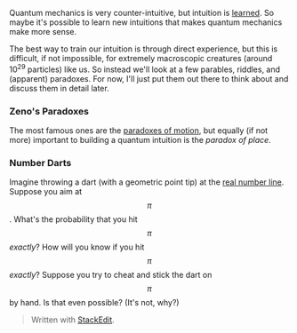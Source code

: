 Quantum mechanics is very counter-intuitive, but intuition is [learned](https://www.psychologytoday.com/us/basics/intuition). So maybe it's possible to learn new intuitions that makes quantum mechanics make more sense. 

The best way to train our intuition is through direct experience, but this is difficult, if not impossible, for extremely macroscopic creatures (around 10<sup>29</sup> particles) like us. So instead we'll look at a few parables, riddles, and (apparent) paradoxes. For now, I'll just put them out there to think about and discuss them in detail later.

### Zeno's Paradoxes
The most famous ones are the [paradoxes of motion](https://en.wikipedia.org/wiki/Zeno%27s_paradoxes#Paradoxes_of_motion), but equally (if not more) important to building a quantum intuition is the *paradox of place*.

### Number Darts
Imagine throwing a dart (with a geometric point tip) at the [real number line](https://en.wikipedia.org/wiki/Real_line). Suppose you aim at $$\pi$$. What's the probability that you hit $$\pi$$ *exactly*? How will you know if you hit $$\pi$$ *exactly*? Suppose you try to cheat and stick the dart on $$\pi$$ by hand. Is that even possible? (It's not, why?)

> Written with [StackEdit](https://stackedit.io/).
<!--stackedit_data:
eyJoaXN0b3J5IjpbMjE0MzI1NzYzOSwxNDU2MDk4NDg4LC05MD
AyNTM1OTIsLTIxMzU4MzA5ODIsMTU1NDA2Mzg3Nyw3MzA5OTgx
MTZdfQ==
-->